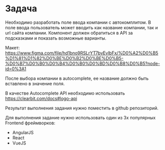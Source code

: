 # Задача
Необходимо разработать поле ввода компании с автокомплитом. В поле ввода пользователь может вводить 
как название компании, так и url сайта компании. Компонент должен обратиться в API за подсказками и показать 
возможные варианты.

Макет:
https://www.figma.com/file/hd1bno9RSLrYT7bvEvlbFx/%D0%A2%D0%B5%D1%81%D1%82%D0%BE%D0%B2%D0%BE%D0%B5-%D0%B7%D0%B0%D0%B4%D0%B0%D0%BD%D0%B8%D0%B5?node-id=0%3A1

После выбора компании в autocomplete, ее название должно быть вставлено в значение поля.

В качестве Autocomplete API необходимо использовать https://clearbit.com/docs#logo-api

Результат выполнения задания нужно поместить в github репозиторий.

Для выполнения задание нужно использовать один из 3х популярных Frontend фреймворков:
- AngularJS
- React
- VueJS